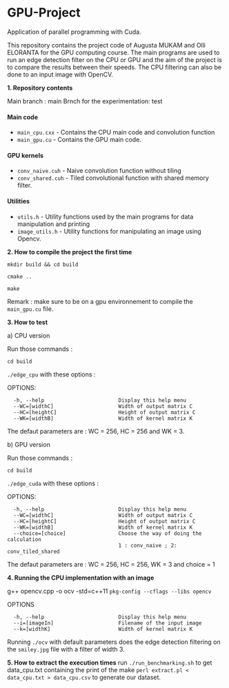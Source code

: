 # GPU-Project
Application of parallel programming with Cuda. 

This repository contains the project code of Augusta MUKAM and Olli ELORANTA for the GPU computing course. The main programs are used to run an edge detection filter on the CPU or GPU and the aim of the project is to compare the results between their speeds. The CPU filtering can also be done to an input image with OpenCV. 

**1. Repository contents**

Main branch : main
Brnch for the experimentation: test

#### Main code
* `main_cpu.cxx` - Contains the CPU main code and convolution function
* `main_gpu.cu`  - Contains the GPU main code. 

#### GPU kernels
* `conv_naive.cuh` - Naive convolution function without tiling 
* `conv_shared.cuh` - Tiled convolutional function with shared memory filter.

#### Utilities
* `utils.h` - Utility functions used by the main programs for data manipulation and printing
* `image_utils.h` - Utility functions for manipulating an image using Opencv.


**2.  How to compile the project the first time**

`mkdir build && cd build`

`cmake ..`

`make`

Remark : make sure to be on a gpu environnement to compile the `main_gpu.cu` file.

**3.  How to test**

a) CPU version

Run those commands :

`cd build`

`./edge_cpu` with these options :

OPTIONS:

      -h, --help                        Display this help menu
      --WC=[widthC]                     Width of output matrix C
      --HC=[heightC]                    Height of output matrix C
      --WK=[widthB]                     Width of kernel matrix K

The defaut parameters are : WC = 256, HC = 256 and WK = 3.

b) GPU version

Run those commands :

`cd build`

`./edge_cuda` with these options :

OPTIONS:

      -h, --help                        Display this help menu
      --WC=[widthC]                     Width of output matrix C
      --HC=[heightC]                    Height of output matrix C
      --WK=[widthB]                     Width of kernel matrix K
      --choice=[choice]                 Choose the way of doing the calculation
                                        1 : conv_naive ; 2: conv_tiled_shared
The defaut parameters are : WC = 256, HC = 256, WK = 3 and choice = 1

**4. Running the CPU implementation with an image**

g++ opencv.cpp -o ocv -std=c++11 `pkg-config --cflags --libs opencv`

OPTIONS

      -h, --help                        Display this help menu
      --i=[imageIn]                     Filename of the input image
      --k=[widthK]                      Width of kernel matrix K

Running `./ocv` with default parameters does the edge detection filtering on the `smiley.jpg` file with a filter of width 3.

**5. How to extract the execution times**
run `./run_benchmarking.sh` to get data_cpu.txt containing the print of the make
`perl extract.pl < data_cpu.txt > data_cpu.csv` to generate our dataset.
